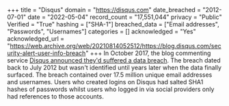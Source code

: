 +++
title = "Disqus"
domain = "https://disqus.com"
date_breached = "2012-07-01"
date = "2022-05-04"
record_count = "17,551,044"
privacy = "Public"
Verified = "True"
hashing = ["SHA-1"]
breached_data = ["Email addresses", "Passwords", "Usernames"]
categories = []
acknowledged = "Yes"
acknowledged_url = "https://web.archive.org/web/20210814052512/https://blog.disqus.com/security-alert-user-info-breach"
+++
In October 2017, the blog commenting service <a href="https://blog.disqus.com/security-alert-user-info-breach" target="_blank" rel="noopener">Disqus announced they'd suffered a data breach</a>. The breach dated back to July 2012 but wasn't identified until years later when the data finally surfaced. The breach contained over 17.5 million unique email addresses and usernames. Users who created logins on Disqus had salted SHA1 hashes of passwords whilst users who logged in via social providers only had references to those accounts.
